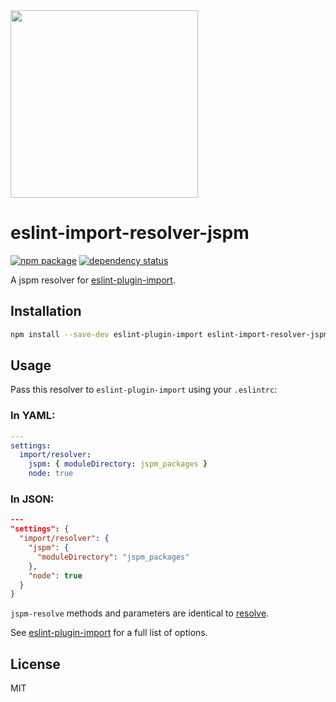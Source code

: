 <img src="http://static.nfl.com/static/content/public/static/img/logos/nfl-engineering-light.svg" width="300" />

# eslint-import-resolver-jspm

[![npm package](https://img.shields.io/npm/v/jspm-resolve.svg?style=flat-square)](https://www.npmjs.org/package/jspm-resolve)
[![dependency status](https://img.shields.io/david/nfl/jspm-resolve.svg?style=flat-square)](https://david-dm.org/nfl/jspm-resolve)

A jspm resolver for [eslint-plugin-import](https://www.npmjs.com/package/eslint-plugin-import).

## Installation

```sh
npm install --save-dev eslint-plugin-import eslint-import-resolver-jspm
```

## Usage

Pass this resolver to `eslint-plugin-import` using your `.eslintrc`:

### In YAML:
```yaml
---
settings:
  import/resolver:
    jspm: { moduleDirectory: jspm_packages }
    node: true
```

### In JSON:
```json
---
"settings": {
  "import/resolver": {
    "jspm": {
      "moduleDirectory": "jspm_packages"
    },
    "node": true
  }
}
```

`jspm-resolve` methods and parameters are identical to [resolve](https://www.npmjs.com/package/resolve).

See [eslint-plugin-import](https://www.npmjs.com/package/eslint-plugin-import) for a full list of options.

## License

MIT
